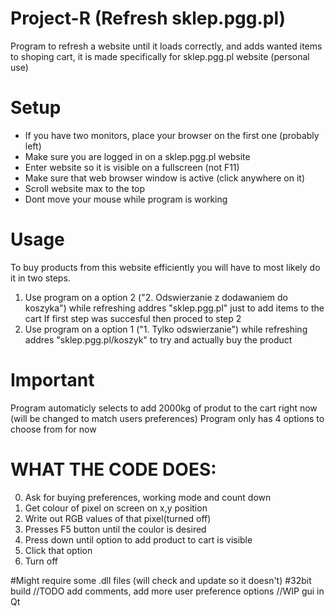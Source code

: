 # Project-R (Refresh sklep.pgg.pl)
Program to refresh a website until it loads correctly, and adds wanted items to shoping cart, it is made specifically for sklep.pgg.pl website
(personal use)

# Setup
- If you have two monitors, place your browser on the first one (probably left)
- Make sure you are logged in on a sklep.pgg.pl website
- Enter website so it is visible on a fullscreen (not F11)
- Make sure that web browser window is active (click anywhere on it)
- Scroll website max to the top
- Dont move your mouse while program is working

# Usage
To buy products from this website efficiently you will have to most likely do it in two steps.
1. Use program on a option 2 ("2. Odswierzanie z dodawaniem do koszyka") while refreshing addres "sklep.pgg.pl" just to add items to the cart
If first step was succesful then proced to step 2
2. Use program on a option 1 ("1. Tylko odswierzanie") while refreshing addres "sklep.pgg.pl/koszyk" to try and actually buy the product

# Important
Program automaticly selects to add 2000kg of produt to the cart right now (will be changed to match users preferences)
Program only has 4 options to choose from for now

# WHAT THE CODE DOES:
0. Ask for buying preferences, working mode and count down
1. Get colour of pixel on screen on x,y position
2. Write out RGB values of that pixel(turned off)
3. Presses F5 button until the coulor is desired
4. Press down until option to add product to cart is visible
5. Click that option
6. Turn off

#Might require some .dll files (will check and update so it doesn't)
#32bit build
//TODO add comments, add more user preference options
//WIP gui in Qt
